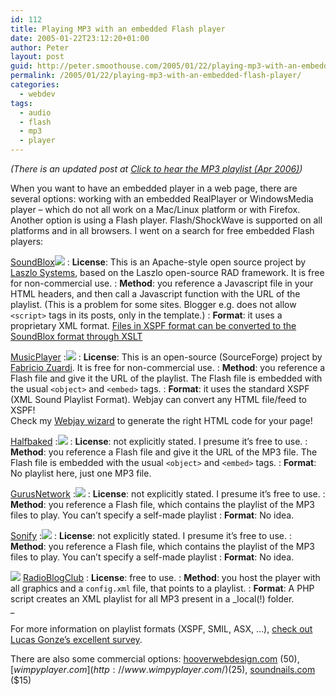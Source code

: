 ```yaml
---
id: 112
title: Playing MP3 with an embedded Flash player
date: 2005-01-22T23:12:20+01:00
author: Peter
layout: post
guid: http://peter.smoothouse.com/2005/01/22/playing-mp3-with-an-embedded-flash-player/
permalink: /2005/01/22/playing-mp3-with-an-embedded-flash-player/
categories:
  - webdev
tags:
  - audio
  - flash
  - mp3
  - player
---
```

_(There is an updated post at [Click to hear the MP3 playlist (Apr 2006)](/2006/04/click-to-hear-the-mp3-playlist/))_

When you want to have an embedded player in a web page, there are several options: working with an embedded RealPlayer or WindowsMedia player &#8211; which do not all work on a Mac/Linux platform or with Firefox. Another option is using a Flash player. Flash/ShockWave is supported on all platforms and in all browsers. I went on a search for free embedded Flash players:

[SoundBlox](http://soundblox.blogspot.com/)![](http://www.pixagogo.com/S5ulBSyeMk-LC!ZNpCzEvPtos5SFc0QT0QD1NkrtlwbduXVXgRg1bovODRNJVPR6ZFfE4krC78gAe0Y5ziRCtXaKI8F-Pr5tP0OE1OFBmfE8A_/flash_soundblox.jpg) 
:   **License**: This is an Apache-style open source project by [Laszlo Systems](http://www.laszlosystems.com/), based on the Laszlo open-source RAD framework. It is free for non-commercial use. 
:   **Method**: you reference a Javascript file in your HTML headers, and then call a Javascript function with the URL of the playlist. (This is a problem for some sites. Blogger e.g. does not allow `<script>` tags in its posts, only in the template.) 
:   **Format**: it uses a proprietary XML format. <geek>[Files in XSPF format can be converted to the SoundBlox format through XSLT](http://gonze.com/xspf/xspf-draft-8.html#HowtoIconvertXSPFtoSoundblox)</geek> 

[MusicPlayer](http://musicplayer.sourceforge.net/) 
:![](http://www.pixagogo.com/S51S18yJ7cy7cYQ!9pE0My4DZyxx5H3ZVhGX07eBqnoP0yhk29w7f1TUlvUAbyerQTyz4vB1PRuQsnt0KUBNa7lddylWbvZlROn5cu!8sBzFSXjLw1Z7Ulxg__/flash_sourceforge.jpg) 
:   **License**: This is an open-source (SourceForge) project by [Fabricio Zuardi](http://idomyownstunts.blogspot.com/). It is free for non-commercial use. 
:   **Method**: you reference a Flash file and give it the URL of the playlist. The Flash file is embedded with the usual `<object>` and `<embed>` tags. 
:   **Format**: it uses the standard XSPF (XML Sound Playlist Format). Webjay can convert any HTML file/feed to XSPF!  
    Check my [Webjay wizard](http://www.smoothouse.org/smoothouse/webjay.asp) to generate the right HTML code for your page! 

[Halfbaked](http://web.uvic.ca/hrd/halfbaked/howto/audio.htm) 
:![](http://www.pixagogo.com/S5ulBSyeMk-LDku-QnTz45PDwqdcNl51UR!Wg!zOTVmdawiJ9hYDi5P2loruw1GHCahvEfOrVVCmBK-mfKotfNpDoOkRiNAHqQlUfyb6iPrjE_/flash_halfbaked.jpg) 
:   **License**: not explicitly stated. I presume it&#8217;s free to use. 
:   **Method**: you reference a Flash file and give it the URL of the MP3 file. The Flash file is embedded with the usual `<object>` and `<embed>` tags. 
:   **Format**: No playlist here, just one MP3 file. 

[GurusNetwork](http://www.gurusnetwork.com/work/steve/mp3player_demo5/) 
:![](http://www.pixagogo.com/S5O9iF!ik9WX7e3kNSFrbdwDFxDBreBqW0w7jgpuq29RfMqdq42rg5-itWJ5sQ1EkPEqMV2Pma0OIX032-5TY-QNNh6YfnuDvR87cJe7piWTg_/flash_gurus.jpg) 
:   **License**: not explicitly stated. I presume it&#8217;s free to use. 
:   **Method**: you reference a Flash file, which contains the playlist of the MP3 files to play. You can&#8217;t specify a self-made playlist 
:   **Format**: No idea. 

[Sonify](http://www.sonify.org/home/feature/remixology/026_mp3player/) 
:![](http://www.pixagogo.com/S5!pg7swZZxdE2PcwImUIkVlFen0-ZH8eGwi3JvgdZ3ApXROI3BdUlXFW2ArksoAx0FVqizR2h!3oidPsLVN9UoJKP6MXqVVgt1qxeftWY50g_/flash_sonify.jpg) 
:   **License**: not explicitly stated. I presume it&#8217;s free to use. 
:   **Method**: you reference a Flash file, which contains the playlist of the MP3 files to play. You can&#8217;t specify a self-made playlist 
:   **Format**: No idea. 

![](http://www.pixagogo.com/S5ulBSyeMk-LCLz-BTpLZYMVgx-fy8OZliQ5C6en9i!qg8HsiRDfxjC5XvyGFvZb0X!my76531IJfKmjXyYssO1-M1bkFs-z!02mCksZpS1Go_/flash_radioblog.jpg) [RadioBlogClub](http://www.radioblogclub.com/) 
:   **License**: free to use. 
:   **Method**: you host the player with all graphics and a `config.xml` file, that points to a playlist. 
:   **Format**: A PHP script creates an XML playlist for all MP3 present in a _local(!) folder.  
_ 

For more information on playlist formats (XSPF, SMIL, ASX, &#8230;), [check out Lucas Gonze&#8217;s excellent survey](http://gonze.com/playlists/playlist-format-survey.html).

There are also some commercial options: [hooverwebdesign.com](http://www.hooverwebdesign.com/flash-music-player.html) ($50), [wimpyplayer.com](http://www.wimpyplayer.com/) ($25), [soundnails.com](http://www.soundnails.com/) ($15)